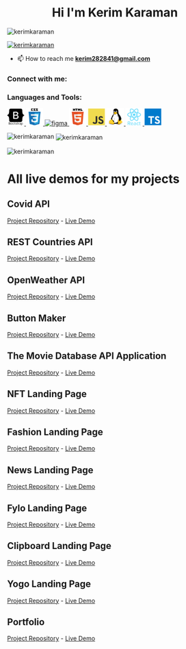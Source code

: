 <h1 align="center">Hi I'm Kerim Karaman</h1>

<p align="left"> <img src="https://komarev.com/ghpvc/?username=kerimkaraman&label=Profile%20views&color=0e75b6&style=flat" alt="kerimkaraman" /> </p>

<p align="left"> <a href="https://github.com/ryo-ma/github-profile-trophy"><img src="https://github-profile-trophy.vercel.app/?username=kerimkaraman" alt="kerimkaraman" /></a> </p>


- 📫 How to reach me **kerim282841@gmail.com**

<h3 align="left">Connect with me:</h3>
<p align="left">
</p>

<h3 align="left">Languages and Tools:</h3>
<p align="left"> <a href="https://getbootstrap.com" target="_blank" rel="noreferrer"> <img src="https://raw.githubusercontent.com/devicons/devicon/master/icons/bootstrap/bootstrap-plain-wordmark.svg" alt="bootstrap" width="40" height="40"/> </a> <a href="https://www.w3schools.com/css/" target="_blank" rel="noreferrer"> <img src="https://raw.githubusercontent.com/devicons/devicon/master/icons/css3/css3-original-wordmark.svg" alt="css3" width="40" height="40"/> </a> <a href="https://www.figma.com/" target="_blank" rel="noreferrer"> <img src="https://www.vectorlogo.zone/logos/figma/figma-icon.svg" alt="figma" width="40" height="40"/> </a> <a href="https://www.w3.org/html/" target="_blank" rel="noreferrer"> <img src="https://raw.githubusercontent.com/devicons/devicon/master/icons/html5/html5-original-wordmark.svg" alt="html5" width="40" height="40"/> </a> <a href="https://developer.mozilla.org/en-US/docs/Web/JavaScript" target="_blank" rel="noreferrer"> <img src="https://raw.githubusercontent.com/devicons/devicon/master/icons/javascript/javascript-original.svg" alt="javascript" width="40" height="40"/> </a> <a href="https://www.linux.org/" target="_blank" rel="noreferrer"> <img src="https://raw.githubusercontent.com/devicons/devicon/master/icons/linux/linux-original.svg" alt="linux" width="40" height="40"/> </a> <a href="https://reactjs.org/" target="_blank" rel="noreferrer"> <img src="https://raw.githubusercontent.com/devicons/devicon/master/icons/react/react-original-wordmark.svg" alt="react" width="40" height="40"/> </a> <a href="https://www.typescriptlang.org/" target="_blank" rel="noreferrer"> <img src="https://raw.githubusercontent.com/devicons/devicon/master/icons/typescript/typescript-original.svg" alt="typescript" width="40" height="40"/> </a> </p>

<p><img align="left" src="https://github-readme-stats.vercel.app/api/top-langs?username=kerimkaraman&show_icons=true&locale=en&layout=compact" alt="kerimkaraman" /></p>

<p>&nbsp;<img align="center" src="https://github-readme-stats.vercel.app/api?username=kerimkaraman&show_icons=true&locale=en" alt="kerimkaraman" /></p>

<p><img align="center" src="https://github-readme-streak-stats.herokuapp.com/?user=kerimkaraman&" alt="kerimkaraman" /></p>



# All live demos for my projects

## Covid API

[Project Repository](https://github.com/kerimkaraman/COVID-API) - 
[Live Demo](https://covidapi-kerimkaraman.netlify.app)


## REST Countries API 
[Project Repository](https://github.com/kerimkaraman/REST-Countries) - 
[Live Demo](https://restcountries-kerimkaraman.netlify.app)

## OpenWeather API 
[Project Repository](https://github.com/kerimkaraman/OpenWeather-Api) - 
[Live Demo](https://openweather-kerimkaraman.netlify.app)

## Button Maker
[Project Repository](https://github.com/kerimkaraman/Button-Maker) - 
[Live Demo](https://buttonmaker-kerimkaraman.netlify.app)

## The Movie Database API Application
[Project Repository](https://github.com/kerimkaraman/The-Movie-Database-API-Application) - 
[Live Demo](https://themoviedatabase-kerimkaraman.netlify.app)

## NFT Landing Page
[Project Repository](https://github.com/kerimkaraman/frontendmentor.io-projects/tree/main/nft-preview-card-component-main) - 
[Live Demo](https://nft-landing-kerimkaraman.netlify.app)

## Fashion Landing Page
[Project Repository](https://github.com/kerimkaraman/frontendmentor.io-projects/tree/main/winter-landing-page) - 
[Live Demo](https://fashion-landing-kerimkaraman.netlify.app)

## News Landing Page
[Project Repository](https://github.com/kerimkaraman/frontendmentor.io-projects/tree/main/news-homepage-main) - 
[Live Demo](https://news-landing-kerimkaraman.netlify.app)

## Fylo Landing Page
[Project Repository](https://github.com/kerimkaraman/frontendmentor.io-projects/tree/main/fylo-landing-page-with-two-column-layout-master) - 
[Live Demo](https://fylo-landing-kerimkaraman.netlify.app)

## Clipboard Landing Page
[Project Repository](https://github.com/kerimkaraman/frontendmentor.io-projects/tree/main/clipboard-landing-page-master) - 
[Live Demo](https://clipboard-landing-kerimkaraman.netlify.app)

## Yogo Landing Page
[Project Repository](https://github.com/kerimkaraman/yogo-landing-page) - 
[Live Demo](https://yogo-landing-page-kerimkaraman.netlify.app)

## Portfolio
[Project Repository](https://github.com/kerimkaraman/portfolio) - 
[Live Demo](https://kerimkaraman-portfolio.netlify.app/)

